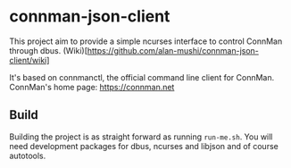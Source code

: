 # connman-json-client

This project aim to provide a simple ncurses interface to control ConnMan through
dbus. (Wiki)[https://github.com/alan-mushi/connman-json-client/wiki]

It's based on connmanctl, the official command line client for ConnMan.
ConnMan's home page: https://connman.net

## Build

Building the project is as straight forward as running `run-me.sh`.
You will need development packages for dbus, ncurses and libjson and of course
autotools.
